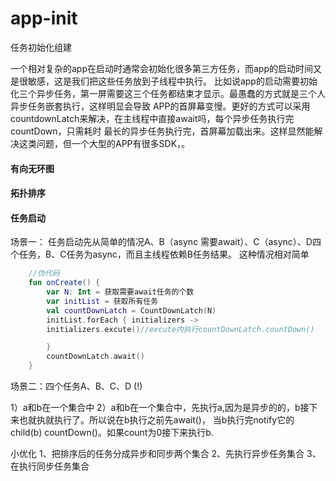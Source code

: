# app-init

任务初始化组建

一个相对复杂的app在启动时通常会初始化很多第三方任务，而app的启动时间又是很敏感，这是我们把这些任务放到子线程中执行。
比如说app的启动需要初始化三个异步任务，第一屏需要这三个任务都结束才显示。最愚蠢的方式就是三个人异步任务嵌套执行，这样明显会导致
APP的首屏幕变慢。更好的方式可以采用countdownLatch来解决，在主线程中直接await吗，每个异步任务执行完countDown，只需耗时
最长的异步任务执行完，首屏幕加载出来。这样显然能解决这类问题，但一个大型的APP有很多SDK，。

#### 有向无环图

#### 拓扑排序

#### 任务启动
场景一： 任务启动先从简单的情况A、B（async 需要await）、C（async）、D四个任务，B、C任务为async，而且主线程依赖B任务结果。
这种情况相对简单

```kotlin
    //伪代码
    fun onCreate() {
        var N: Int = 获取需要await任务的个数
        var initList = 获取所有任务
        val countDownLatch = CountDownLatch(N)
        initList.forEach { initializers ->
        initializers.excute()//excute内执行countDownLatch.countDown()

        }
        countDownLatch.await()
    }

```

场景二：四个任务A、B、C、D
(!)


1）a和b在一个集合中
2）a和b在一个集合中，先执行a,因为是异步的的，b接下来也就执就执行了。所以说在b执行之前先await()，
当b执行完notify它的child(b) countDown()。如果count为0接下来执行b.



小优化
1、把排序后的任务分成异步和同步两个集合
2、先执行异步任务集合
3、在执行同步任务集合







